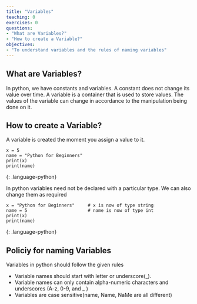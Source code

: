 ```yaml
---
title: "Variables"
teaching: 0
exercises: 0
questions:
- "What are Variables?"
- "How to create a Variable?"
objectives:
- "To understand variables and the rules of naming variables"
---
```


## What are Variables?

In python, we have constants and variables. A constant does not change its value over time. A variable is a container that is used to store values. The values of the variable can change in accordance to the manipulation being done on it.

## How to create a Variable?

A variable is created the moment you assign a value to it.

~~~
x = 5
name = "Python for Beginners"
print(x)
print(name)
~~~
{: .language-python}

In python variables need not be declared with a particular type. We can also change them as required

~~~
x = "Python for Beginners"     # x is now of type string
name = 5                       # name is now of type int
print(x)
print(name)
~~~
{: .language-python}

## Policiy for naming Variables

Variables in python should follow the given rules
- Variable names should start with letter or underscore(_).
- Variable names can only contain alpha-numeric characters and underscores (A-z, 0-9, and _ )
- Variables are case sensitive(name, Name, NaMe are all different)

